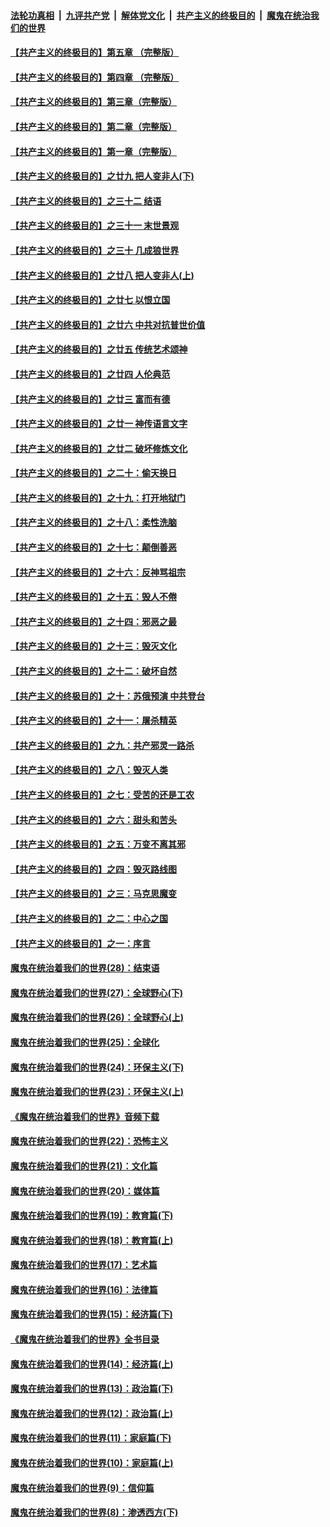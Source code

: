 ####  [法轮功真相](../../../../basic/blob/master/README.md?t=08151848) &nbsp;|&nbsp; [九评共产党](../../../../9ping.md/blob/master/README.md?t=08151848) &nbsp;|&nbsp; [解体党文化](../../../../jtdwh.md/blob/master/README.md?t=08151848)  &nbsp;|&nbsp; [共产主义的终极目的](../../../../gczydzjmd.md/blob/master/README.md?t=08151848) &nbsp;|&nbsp; [魔鬼在统治我们的世界](../../../../mgztzwmdsj.md/blob/master/README.md?t=08151848) 

#### [【共产主义的终极目的】第五章 （完整版）](../pages/nsc422/n11428912.md?t=08151848) 

#### [【共产主义的终极目的】第四章 （完整版）](../pages/nsc422/n11428907.md?t=08151848) 

#### [【共产主义的终极目的】第三章（完整版）](../pages/nsc422/n11428848.md?t=08151848) 

#### [【共产主义的终极目的】第二章（完整版）](../pages/nsc422/n11428831.md?t=08151848) 

#### [【共产主义的终极目的】第一章（完整版）](../pages/nsc422/n11417651.md?t=08151848) 

#### [【共产主义的终极目的】之廿九 把人变非人(下)](../pages/nsc422/n11344140.md?t=08151848) 

#### [【共产主义的终极目的】之三十二 结语](../pages/nsc422/n11360535.md?t=08151848) 

#### [【共产主义的终极目的】之三十一 末世景观](../pages/nsc422/n11351129.md?t=08151848) 

#### [【共产主义的终极目的】之三十 几成狼世界](../pages/nsc422/n11348280.md?t=08151848) 

#### [【共产主义的终极目的】之廿八 把人变非人(上)](../pages/nsc422/n11340492.md?t=08151848) 

#### [【共产主义的终极目的】之廿七 以恨立国](../pages/nsc422/n11336944.md?t=08151848) 

#### [【共产主义的终极目的】之廿六 中共对抗普世价值](../pages/nsc422/n11324785.md?t=08151848) 

#### [【共产主义的终极目的】之廿五 传统艺术颂神](../pages/nsc422/n11296396.md?t=08151848) 

#### [【共产主义的终极目的】之廿四 人伦典范](../pages/nsc422/n11296397.md?t=08151848) 

#### [【共产主义的终极目的】之廿三 富而有德](../pages/nsc422/n11283598.md?t=08151848) 

#### [【共产主义的终极目的】之廿一 神传语言文字](../pages/nsc422/n11263265.md?t=08151848) 

#### [【共产主义的终极目的】之廿二 破坏修炼文化](../pages/nsc422/n11245728.md?t=08151848) 

#### [【共产主义的终极目的】之二十：偷天换日](../pages/nsc422/n11238846.md?t=08151848) 

#### [【共产主义的终极目的】之十九：打开地狱门](../pages/nsc422/n11206376.md?t=08151848) 

#### [【共产主义的终极目的】之十八：柔性洗脑](../pages/nsc422/n11199994.md?t=08151848) 

#### [【共产主义的终极目的】之十七：颠倒善恶](../pages/nsc422/n11179782.md?t=08151848) 

#### [【共产主义的终极目的】之十六：反神骂祖宗](../pages/nsc422/n11166798.md?t=08151848) 

#### [【共产主义的终极目的】之十五：毁人不倦](../pages/nsc422/n11166792.md?t=08151848) 

#### [【共产主义的终极目的】之十四：邪恶之最](../pages/nsc422/n11150249.md?t=08151848) 

#### [【共产主义的终极目的】之十三：毁灭文化](../pages/nsc422/n11135227.md?t=08151848) 

#### [【共产主义的终极目的】之十二：破坏自然](../pages/nsc422/n11135214.md?t=08151848) 

#### [【共产主义的终极目的】之十：苏俄预演 中共登台](../pages/nsc422/n11118424.md?t=08151848) 

#### [【共产主义的终极目的】之十一：屠杀精英](../pages/nsc422/n11118442.md?t=08151848) 

#### [【共产主义的终极目的】之九：共产邪灵一路杀](../pages/nsc422/n11114139.md?t=08151848) 

#### [【共产主义的终极目的】之八：毁灭人类](../pages/nsc422/n11108503.md?t=08151848) 

#### [【共产主义的终极目的】之七：受苦的还是工农](../pages/nsc422/n11101809.md?t=08151848) 

#### [【共产主义的终极目的】之六：甜头和苦头](../pages/nsc422/n11096971.md?t=08151848) 

#### [【共产主义的终极目的】之五：万变不离其邪](../pages/nsc422/n11091285.md?t=08151848) 

#### [【共产主义的终极目的】之四：毁灭路线图](../pages/nsc422/n11086284.md?t=08151848) 

#### [【共产主义的终极目的】之三：马克思魔变](../pages/nsc422/n11061941.md?t=08151848) 

#### [【共产主义的终极目的】之二：中心之国](../pages/nsc422/n11047728.md?t=08151848) 

#### [【共产主义的终极目的】之一：序言](../pages/nsc422/n11086077.md?t=08151848) 

#### [魔鬼在统治着我们的世界(28)：结束语](../pages/nsc422/n10936246.md?t=08151848) 

#### [魔鬼在统治着我们的世界(27)：全球野心(下)](../pages/nsc422/n10928319.md?t=08151848) 

#### [魔鬼在统治着我们的世界(26)：全球野心(上)](../pages/nsc422/n10900318.md?t=08151848) 

#### [魔鬼在统治着我们的世界(25)：全球化](../pages/nsc422/n10788205.md?t=08151848) 

#### [魔鬼在统治着我们的世界(24)：环保主义(下)](../pages/nsc422/n10695307.md?t=08151848) 

#### [魔鬼在统治着我们的世界(23)：环保主义(上)](../pages/nsc422/n10688613.md?t=08151848) 

#### [《魔鬼在统治着我们的世界》音频下载](../pages/nsc422/n10635553.md?t=08151848) 

#### [魔鬼在统治着我们的世界(22)：恐怖主义](../pages/nsc422/n10614727.md?t=08151848) 

#### [魔鬼在统治着我们的世界(21)：文化篇](../pages/nsc422/n10597706.md?t=08151848) 

#### [魔鬼在统治着我们的世界(20)：媒体篇](../pages/nsc422/n10586579.md?t=08151848) 

#### [魔鬼在统治着我们的世界(19)：教育篇(下)](../pages/nsc422/n10564808.md?t=08151848) 

#### [魔鬼在统治着我们的世界(18)：教育篇(上)](../pages/nsc422/n10526970.md?t=08151848) 

#### [魔鬼在统治着我们的世界(17)：艺术篇](../pages/nsc422/n10499093.md?t=08151848) 

#### [魔鬼在统治着我们的世界(16)：法律篇](../pages/nsc422/n10485969.md?t=08151848) 

#### [魔鬼在统治着我们的世界(15)：经济篇(下)](../pages/nsc422/n10469975.md?t=08151848) 

#### [《魔鬼在统治着我们的世界》全书目录](../pages/nsc422/n10464261.md?t=08151848) 

#### [魔鬼在统治着我们的世界(14)：经济篇(上)](../pages/nsc422/n10457370.md?t=08151848) 

#### [魔鬼在统治着我们的世界(13)：政治篇(下)](../pages/nsc422/n10448270.md?t=08151848) 

#### [魔鬼在统治着我们的世界(12)：政治篇(上)](../pages/nsc422/n10444576.md?t=08151848) 

#### [魔鬼在统治着我们的世界(11)：家庭篇(下)](../pages/nsc422/n10440961.md?t=08151848) 

#### [魔鬼在统治着我们的世界(10)：家庭篇(上)](../pages/nsc422/n10435448.md?t=08151848) 

#### [魔鬼在统治着我们的世界(9)：信仰篇](../pages/nsc422/n10432159.md?t=08151848) 

#### [魔鬼在统治着我们的世界(8)：渗透西方(下)](../pages/nsc422/n10429603.md?t=08151848) 

